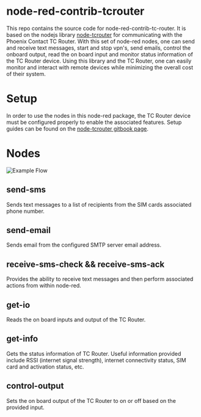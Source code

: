 # node-red-contrib-tcrouter

This repo contains the source code for node-red-contrib-tc-router.  It is based on the nodejs library [node-tcrouter](https://github.com/PhoenixContactUSA/node-tcrouter) for communicating with the Phoenix Contact TC Router.  With this set of node-red nodes, one can send and receive text messages, start and stop vpn's, send emails, control the onboard output, read the on board input and monitor status information of the TC Router device.  Using this library and the TC Router, one can easily monitor and interact with remote devices while minimizing the overall cost of their system.

# Setup

In order to use the nodes in this node-red package, the TC Router device must be configured properly to enable the associated features.  Setup guides can be found on the [node-tcrouter gitbook page](https://zmink.gitbook.io/node-tcrouter/).

# Nodes

![Example Flow](./assets/example.png)

## send-sms

Sends text messages to a list of recipients from the SIM cards associated phone number.

## send-email

Sends email from the configured SMTP server email address.

## receive-sms-check && receive-sms-ack

Provides the ability to receive text messages and then perform associated actions from within node-red.

## get-io

Reads the on board inputs and output of the TC Router.

## get-info

Gets the status information of TC Router.  Useful information provided include RSSI (internet signal strength), internet connectivity status, SIM card and activation status, etc.

<!-- ## control-vpn

Provides the ability to start and stop configured VPN's.  Enables secure communication to be controlled in software.  Provides the ability to switch VPN tunnels based on fail over logic, etc. -->

## control-output

Sets the on board output of the TC Router to on or off based on the provided input.